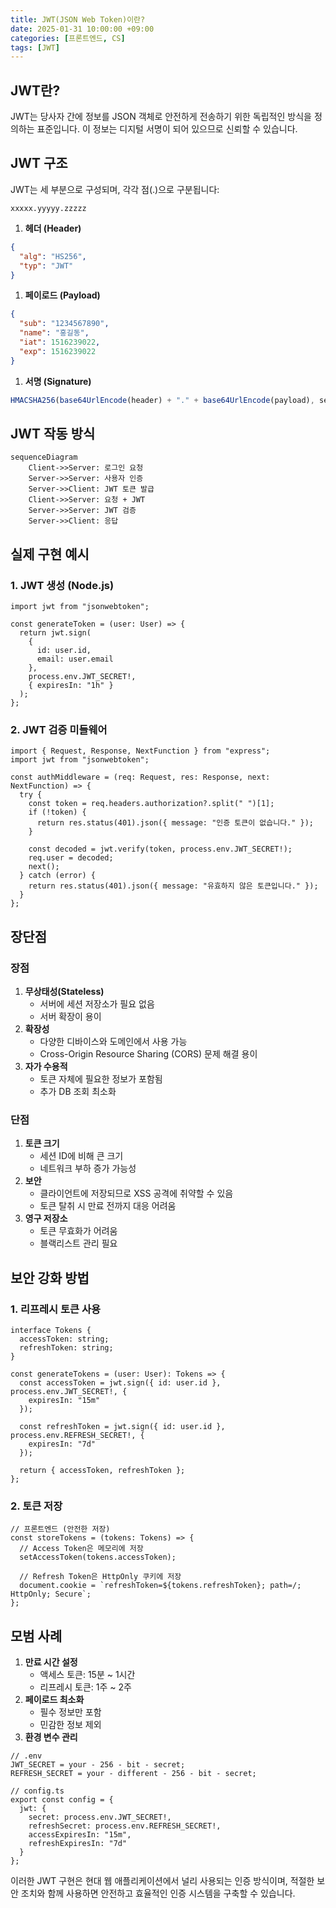 ```yaml
---
title: JWT(JSON Web Token)이란?
date: 2025-01-31 10:00:00 +09:00
categories: [프론트엔드, CS]
tags: [JWT]
---
```


## JWT란?

JWT는 당사자 간에 정보를 JSON 객체로 안전하게 전송하기 위한 독립적인 방식을 정의하는 표준입니다. 이 정보는 디지털 서명이 되어 있으므로 신뢰할 수 있습니다.

## JWT 구조

JWT는 세 부분으로 구성되며, 각각 점(.)으로 구분됩니다:

```
xxxxx.yyyyy.zzzzz

```

1. **헤더 (Header)**

```json
{
  "alg": "HS256",
  "typ": "JWT"
}
```

1. **페이로드 (Payload)**

```json
{
  "sub": "1234567890",
  "name": "홍길동",
  "iat": 1516239022,
  "exp": 1516239022
}
```

1. **서명 (Signature)**

```jsx
HMACSHA256(base64UrlEncode(header) + "." + base64UrlEncode(payload), secret);
```

## JWT 작동 방식

```mermaid
sequenceDiagram
    Client->>Server: 로그인 요청
    Server->>Server: 사용자 인증
    Server->>Client: JWT 토큰 발급
    Client->>Server: 요청 + JWT
    Server->>Server: JWT 검증
    Server->>Client: 응답

```

## 실제 구현 예시

### 1. JWT 생성 (Node.js)

```tsx
import jwt from "jsonwebtoken";

const generateToken = (user: User) => {
  return jwt.sign(
    {
      id: user.id,
      email: user.email
    },
    process.env.JWT_SECRET!,
    { expiresIn: "1h" }
  );
};
```

### 2. JWT 검증 미들웨어

```tsx
import { Request, Response, NextFunction } from "express";
import jwt from "jsonwebtoken";

const authMiddleware = (req: Request, res: Response, next: NextFunction) => {
  try {
    const token = req.headers.authorization?.split(" ")[1];
    if (!token) {
      return res.status(401).json({ message: "인증 토큰이 없습니다." });
    }

    const decoded = jwt.verify(token, process.env.JWT_SECRET!);
    req.user = decoded;
    next();
  } catch (error) {
    return res.status(401).json({ message: "유효하지 않은 토큰입니다." });
  }
};
```

## 장단점

### 장점

1. **무상태성(Stateless)**
   - 서버에 세션 저장소가 필요 없음
   - 서버 확장이 용이
2. **확장성**
   - 다양한 디바이스와 도메인에서 사용 가능
   - Cross-Origin Resource Sharing (CORS) 문제 해결 용이
3. **자가 수용적**
   - 토큰 자체에 필요한 정보가 포함됨
   - 추가 DB 조회 최소화

### 단점

1. **토큰 크기**
   - 세션 ID에 비해 큰 크기
   - 네트워크 부하 증가 가능성
2. **보안**
   - 클라이언트에 저장되므로 XSS 공격에 취약할 수 있음
   - 토큰 탈취 시 만료 전까지 대응 어려움
3. **영구 저장소**
   - 토큰 무효화가 어려움
   - 블랙리스트 관리 필요

## 보안 강화 방법

### 1. 리프레시 토큰 사용

```tsx
interface Tokens {
  accessToken: string;
  refreshToken: string;
}

const generateTokens = (user: User): Tokens => {
  const accessToken = jwt.sign({ id: user.id }, process.env.JWT_SECRET!, {
    expiresIn: "15m"
  });

  const refreshToken = jwt.sign({ id: user.id }, process.env.REFRESH_SECRET!, {
    expiresIn: "7d"
  });

  return { accessToken, refreshToken };
};
```

### 2. 토큰 저장

```tsx
// 프론트엔드 (안전한 저장)
const storeTokens = (tokens: Tokens) => {
  // Access Token은 메모리에 저장
  setAccessToken(tokens.accessToken);

  // Refresh Token은 HttpOnly 쿠키에 저장
  document.cookie = `refreshToken=${tokens.refreshToken}; path=/; HttpOnly; Secure`;
};
```

## 모범 사례

1. **만료 시간 설정**
   - 액세스 토큰: 15분 ~ 1시간
   - 리프레시 토큰: 1주 ~ 2주
2. **페이로드 최소화**
   - 필수 정보만 포함
   - 민감한 정보 제외
3. **환경 변수 관리**

```tsx
// .env
JWT_SECRET = your - 256 - bit - secret;
REFRESH_SECRET = your - different - 256 - bit - secret;

// config.ts
export const config = {
  jwt: {
    secret: process.env.JWT_SECRET!,
    refreshSecret: process.env.REFRESH_SECRET!,
    accessExpiresIn: "15m",
    refreshExpiresIn: "7d"
  }
};
```

이러한 JWT 구현은 현대 웹 애플리케이션에서 널리 사용되는 인증 방식이며, 적절한 보안 조치와 함께 사용하면 안전하고 효율적인 인증 시스템을 구축할 수 있습니다.
